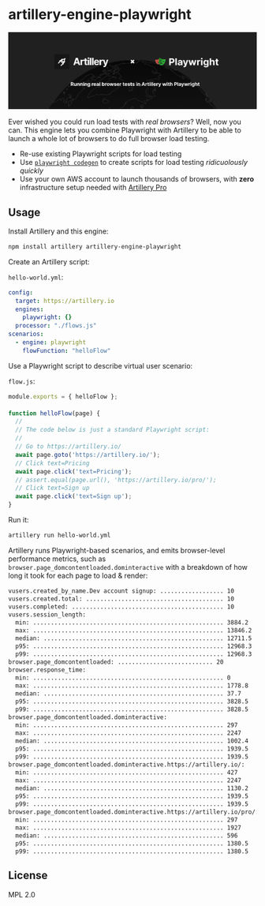 # artillery-engine-playwright

<p align="center">
  <img src="./header.png" alt="Full browser load testing with Artillery + Playwright">
</p>

Ever wished you could run load tests with *real browsers*? Well, now you can. This engine lets you combine Playwright with Artillery to be able to launch a whole lot of browsers to do full browser load testing.

- Re-use existing Playwright scripts for load testing
- Use [`playwright codegen`](https://playwright.dev/docs/cli/#generate-code) to create scripts for load testing *ridicuolously quickly*
- Use your own AWS account to launch thousands of browsers, with **zero** infrastructure setup needed with [Artillery Pro](https://artillery.io/pro)

## Usage

Install Artillery and this engine:

```sh
npm install artillery artillery-engine-playwright
```

Create an Artillery script:

`hello-world.yml`:

```yaml
config:
  target: https://artillery.io
  engines:
    playwright: {}
  processor: "./flows.js"
scenarios:
  - engine: playwright
    flowFunction: "helloFlow"

```

Use a Playwright script to describe virtual user scenario:

`flow.js`:

```js
module.exports = { helloFlow };

function helloFlow(page) {
  //
  // The code below is just a standard Playwright script:
  //
  // Go to https://artillery.io/
  await page.goto('https://artillery.io/');
  // Click text=Pricing
  await page.click('text=Pricing');
  // assert.equal(page.url(), 'https://artillery.io/pro/');
  // Click text=Sign up
  await page.click('text=Sign up');
}
```

Run it:

```sh
artillery run hello-world.yml
```

Artillery runs Playwright-based scenarios, and emits browser-level performance metrics, such as `browser.page_domcontentloaded.dominteractive` with a breakdown of how long it took for each page to load & render:

```
vusers.created_by_name.Dev account signup: .................. 10
vusers.created.total: ....................................... 10
vusers.completed: ........................................... 10
vusers.session_length:
  min: ...................................................... 3884.2
  max: ...................................................... 13846.2
  median: ................................................... 12711.5
  p95: ...................................................... 12968.3
  p99: ...................................................... 12968.3
browser.page_domcontentloaded: ........................... 20
browser.response_time:
  min: ...................................................... 0
  max: ...................................................... 1778.8
  median: ................................................... 37.7
  p95: ...................................................... 3828.5
  p99: ...................................................... 3828.5
browser.page_domcontentloaded.dominteractive:
  min: ...................................................... 297
  max: ...................................................... 2247
  median: ................................................... 1002.4
  p95: ...................................................... 1939.5
  p99: ...................................................... 1939.5
browser.page_domcontentloaded.dominteractive.https://artillery.io/:
  min: ...................................................... 427
  max: ...................................................... 2247
  median: ................................................... 1130.2
  p95: ...................................................... 1939.5
  p99: ...................................................... 1939.5
browser.page_domcontentloaded.dominteractive.https://artillery.io/pro/:
  min: ...................................................... 297
  max: ...................................................... 1927
  median: ................................................... 596
  p95: ...................................................... 1380.5
  p99: ...................................................... 1380.5
```

## License

MPL 2.0